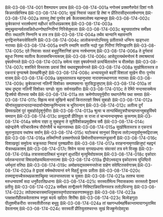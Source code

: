BR-03-08-174-001	वैशम्पायन उवाच
BR-03-08-174-001a	नगोत्तमं प्रस्रवणैरुपेतं दिशां गजैः किन्नरपक्षिभिश्च
BR-03-08-174-001c	सुखं निवासं जहतां हि तेषां न प्रीतिरासीद्भरतर्षभाणाम्
BR-03-08-174-002a	ततस्तु तेषां पुनरेव हर्षः कैलासमालोक्य महान्बभूव
BR-03-08-174-002c	कुबेरकान्तं भरतर्षभाणां महीधरं वारिधरप्रकाशम्
BR-03-08-174-003a	समुच्छ्रयान्पर्वतसन्निरोधान्गोष्ठान्गिरीणां गिरिसेतुमालाः
BR-03-08-174-003c	बहून्प्रपातांश्च समीक्ष्य वीराः स्थलानि निम्नानि च तत्र तत्र
BR-03-08-174-004a	तथैव चान्यानि महावनानि मृगद्विजानेकपसेवितानि
BR-03-08-174-004c	आलोकयन्तोऽभिययुः प्रतीतास्ते धन्विनः खड्गधरा नराग्र्याः
BR-03-08-174-005a	वनानि रम्याणि सरांसि नद्यो गुहा गिरीणां गिरिगह्वराणि
BR-03-08-174-005c	एते निवासाः सततं बभूवुर्निशानिशं प्राप्य नरर्षभाणाम्
BR-03-08-174-006a	ते दुर्गवासं बहुधा निरुष्य व्यतीत्य कैलासमचिन्त्यरूपम्
BR-03-08-174-006c	आसेदुरत्यर्थमनोरमं वै तमाश्रमाग्र्यं वृषपर्वणस्ते
BR-03-08-174-007a	समेत्य राज्ञा वृषपर्वणस्ते प्रत्यर्चितास्तेन च वीतमोहाः
BR-03-08-174-007c	शशंसिरे विस्तरशः प्रवासं शिवं यथावद्वृषपर्वणस्ते
BR-03-08-174-008a	सुखोषितास्तत्र त एकरात्रं पुण्याश्रमे देवमहर्षिजुष्टे
BR-03-08-174-008c	अभ्याययुस्ते बदरीं विशालां सुखेन वीराः पुनरेव वासम्
BR-03-08-174-009a	ऊषुस्ततस्तत्र महानुभावा नारायणस्थानगता नराग्र्याः
BR-03-08-174-009c	कुबेरकान्तां नलिनीं विशोकाः सम्पश्यमानाः सुरसिद्धजुष्टाम्
BR-03-08-174-010a	तां चाथ दृष्ट्वा नलिनीं विशोकाः पाण्डोः सुताः सर्वनरप्रवीराः
BR-03-08-174-010c	ते रेमिरे नन्दनवासमेत्य द्विजर्षयो वीतभया यथैव
BR-03-08-174-011a	ततः क्रमेणोपययुर्नृवीरा यथागतेनैव पथा समग्राः
BR-03-08-174-011c	विहृत्य मासं सुखिनो बदर्यां किरातराज्ञो विषयं सुबाहोः
BR-03-08-174-012a	चीनांस्तुखारान्दरदान्सदार्वान्देशान्कुणिन्दस्य च भूरिरत्नान्
BR-03-08-174-012c	अतीत्य दुर्गं हिमवत्प्रदेशं पुरं सुबाहोर्ददृशुर्नृवीराः
BR-03-08-174-013a	श्रुत्वा च तान्पार्थिवपुत्रपौत्रान्प्राप्तान्सुबाहुर्विषये समग्रान्
BR-03-08-174-013c	प्रत्युद्ययौ प्रीतियुतः स राजा तं चाभ्यनन्दन्वृषभाः कुरूणाम्
BR-03-08-174-014a	समेत्य राज्ञा तु सुबाहुना ते सूतैर्विशोकप्रमुखैश्च सर्वैः
BR-03-08-174-014c	सहेन्द्रसेनैः परिचारकैश्च पौरोगवैर्ये च महानसस्थाः
BR-03-08-174-015a	सुखोषितास्तत्र त एकरात्रं सूतानुपादाय रथांश्च सर्वान्
BR-03-08-174-015c	घटोत्कचं सानुचरं विसृज्य ततोऽभ्ययुर्यामुनमद्रिराजम्
BR-03-08-174-016a	तस्मिन्गिरौ प्रस्रवणोपपन्ने हिमोत्तरीयारुणपाण्डुसानौ
BR-03-08-174-016c	विशाखयूपं समुपेत्य चक्रुस्तदा निवासं पुरुषप्रवीराः
BR-03-08-174-017a	वराहनानामृगपक्षिजुष्टं महद्वनं चैत्ररथप्रकाशम्
BR-03-08-174-017c	शिवेन यात्वा मृगयाप्रधानाः संवत्सरं तत्र वने विजह्रुः
BR-03-08-174-018a	तत्राससादातिबलं भुजङ्गं क्षुधार्दितं मृत्युमिवोग्ररूपम्
BR-03-08-174-018c	वृकोदरः पर्वतकन्दरायां विषादमोहव्यथितान्तरात्मा
BR-03-08-174-019a	द्वीपोऽभवद्यत्र वृकोदरस्य युधिष्ठिरो धर्मभृतां वरिष्ठः
BR-03-08-174-019c	अमोक्षयद्यस्तमनन्ततेजा ग्राहेण संवेष्टितसर्वगात्रम्
BR-03-08-174-020a	ते द्वादशं वर्षमथोपयान्तं वने विहर्तुं कुरवः प्रतीताः
BR-03-08-174-020c	तस्माद्वनाच्चैत्ररथप्रकाशाच्छ्रिया ज्वलन्तस्तपसा च युक्ताः
BR-03-08-174-021a	ततश्च यात्वा मरुधन्वपार्श्वं सदा धनुर्वेदरतिप्रधानाः
BR-03-08-174-021c	सरस्वतीमेत्य निवासकामाः सरस्ततो द्वैतवनं प्रतीयुः
BR-03-08-174-022a	समीक्ष्य तान्द्वैतवने निविष्टान्निवासिनस्तत्र ततोऽभिजग्मुः
BR-03-08-174-022c	तपोदमाचारसमाधियुक्तास्तृणोदपात्राहरणाश्मकुट्टाः
BR-03-08-174-023a	प्लक्षाक्षरौहीतकवेतसाश्च स्नुहा बदर्यः खदिराः शिरीषाः
BR-03-08-174-023c	बिल्वेङ्गुदाः पीलुशमीकरीराः सरस्वतीतीररुहा बभूवुः
BR-03-08-174-024a	तां यक्षगन्धर्वमहर्षिकान्तामायागभूतामिव देवतानाम्
BR-03-08-174-024c	सरस्वतीं प्रीतियुताश्चरन्तः सुखं विजह्रुर्नरदेवपुत्राः

